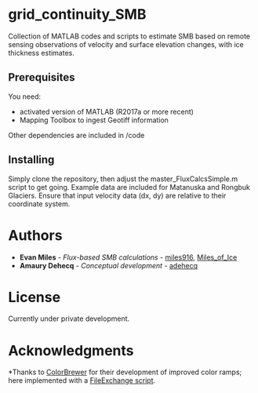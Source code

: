 # grid_continuity_SMB
Collection of MATLAB codes and scripts to estimate SMB based on remote sensing observations of velocity and surface elevation changes, with ice thickness estimates. 

## Prerequisites

You need:
 - activated version of MATLAB (R2017a or more recent)
 - Mapping Toolbox to ingest Geotiff information

Other dependencies are included in /code

## Installing

Simply clone the repository, then adjust the master_FluxCalcsSimple.m script to get going. Example data are included for Matanuska and Rongbuk Glaciers. Ensure that input velocity data (dx, dy) are relative to their coordinate system.

# Authors

* **Evan Miles** - *Flux-based SMB calculations* - [miles916](https://github.com/miles916), [Miles_of_Ice](https://twitter.com/Miles_of_Ice)
* **Amaury Dehecq** - *Conceptual development* - [adehecq](https://github.com/adehecq)

# License

Currently under private development.

# Acknowledgments
*Thanks to [ColorBrewer](http://colorbrewer2.org/#type=sequential&scheme=BuGn&n=3) for their development of improved color ramps; here implemented with a [FileExchange script](https://ch.mathworks.com/matlabcentral/fileexchange/34087-cbrewer-colorbrewer-schemes-for-matlab).
